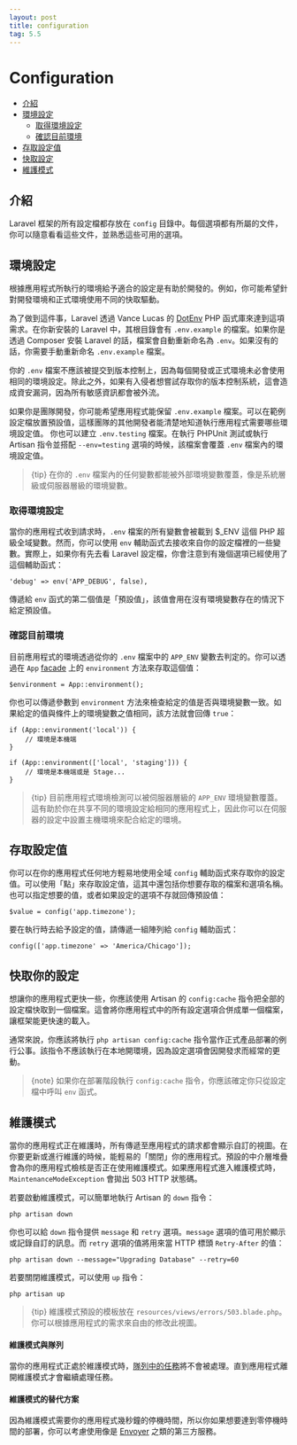 ```yaml
---
layout: post
title: configuration
tag: 5.5
---
```

# Configuration

- [介紹](#introduction)
- [環境設定](#environment-configuration)
    - [取得環境設定](#retrieving-environment-configuration)
    - [確認目前環境](#determining-the-current-environment)
- [存取設定值](#accessing-configuration-values)
- [快取設定](#configuration-caching)
- [維護模式](#maintenance-mode)

<a name="introduction"></a>
## 介紹

Laravel 框架的所有設定檔都存放在 `config` 目錄中。每個選項都有所屬的文件，你可以隨意看看這些文件，並熟悉這些可用的選項。

<a name="environment-configuration"></a>
## 環境設定

根據應用程式所執行的環境給予適合的設定是有助於開發的。例如，你可能希望針對開發環境和正式環境使用不同的快取驅動。

為了做到這件事，Laravel 透過 Vance Lucas 的 [DotEnv](https://github.com/vlucas/phpdotenv) PHP 函式庫來達到這項需求。在你新安裝的 Laravel 中，其根目錄會有 `.env.example` 的檔案。如果你是透過 Composer 安裝 Laravel 的話，檔案會自動重新命名為  `.env`。如果沒有的話，你需要手動重新命名 `.env.example` 檔案。

你的 `.env` 檔案不應該被提交到版本控制上，因為每個開發或正式環境未必會使用相同的環境設定。除此之外，如果有入侵者想嘗試存取你的版本控制系統，這會造成資安漏洞，因為所有敏感資訊都會被外流。

如果你是團隊開發，你可能希望應用程式能保留 `.env.example` 檔案。可以在範例設定檔放置預設值，這樣團隊的其他開發者能清楚地知道執行應用程式需要哪些環境設定值。 你也可以建立 `.env.testing` 檔案。在執行 PHPUnit 測試或執行 Artisan 指令並搭配 `--env=testing` 選項的時候，該檔案會覆蓋 `.env` 檔案內的環境設定值。

> {tip} 在你的 `.env` 檔案內的任何變數都能被外部環境變數覆蓋，像是系統層級或伺服器層級的環境變數。

<a name="retrieving-environment-configuration"></a>
### 取得環境設定

當你的應用程式收到請求時，`.env` 檔案的所有變數會被載到 $_ENV 這個 PHP 超級全域變數。然而，你可以使用 `env` 輔助函式去接收來自你的設定檔裡的一些變數。實際上，如果你有先去看 Laravel 設定檔，你會注意到有幾個選項已經使用了這個輔助函式：

    'debug' => env('APP_DEBUG', false),

傳遞給 `env` 函式的第二個值是「預設值」，該值會用在沒有環境變數存在的情況下給定預設值。

<a name="determining-the-current-environment"></a>
### 確認目前環境

目前應用程式的環境透過從你的  `.env` 檔案中的 `APP_ENV` 變數去判定的。你可以透過在 `App` [facade](/laravel_tw/docs/5.5/facades) 上的 `environment` 方法來存取這個值：

    $environment = App::environment();

你也可以傳遞參數到 `environment` 方法來檢查給定的值是否與環境變數一致。如果給定的值與條件上的環境變數之值相同，該方法就會回傳 `true`：

    if (App::environment('local')) {
        // 環境是本機端
    }

    if (App::environment(['local', 'staging'])) {
        // 環境是本機端或是 Stage...
    }

> {tip} 目前應用程式環境檢測可以被伺服器層級的 `APP_ENV` 環境變數覆蓋。這有助於你在共享不同的環境設定給相同的應用程式上，因此你可以在伺服器的設定中設置主機環境來配合給定的環境。

<a name="accessing-configuration-values"></a>
## 存取設定值

你可以在你的應用程式任何地方輕易地使用全域 `config` 輔助函式來存取你的設定值。可以使用「點」來存取設定值，這其中還包括你想要存取的檔案和選項名稱。也可以指定想要的值，或者如果設定的選項不存就回傳預設值：

    $value = config('app.timezone');

要在執行時去給予設定的值，請傳遞一組陣列給 `config` 輔助函式：

    config(['app.timezone' => 'America/Chicago']);

<a name="configuration-caching"></a>
## 快取你的設定

想讓你的應用程式更快一些，你應該使用 Artisan 的 `config:cache` 指令把全部的設定檔快取到一個檔案。這會將你應用程式中的所有設定選項合併成單一個檔案，讓框架能更快速的載入。

通常來說，你應該將執行 `php artisan config:cache` 指令當作正式產品部署的例行公事。該指令不應該執行在本地開環境，因為設定選項會因開發求而經常的更動。

> {note} 如果你在部署階段執行 `config:cache` 指令，你應該確定你只從設定檔中呼叫 `env` 函式。

<a name="maintenance-mode"></a>
## 維護模式

當你的應用程式正在維護時，所有傳遞至應用程式的請求都會顯示自訂的視圖。在你要更新或進行維護的時候，能輕易的「關閉」你的應用程式。預設的中介層堆疊會為你的應用程式檢核是否正在使用維護模式。如果應用程式進入維護模式時，`MaintenanceModeException` 會拋出 503 HTTP 狀態碼。

若要啟動維護模式，可以簡單地執行 Artisan 的 `down` 指令：

    php artisan down

你也可以給 `down` 指令提供 `message` 和 `retry` 選項。`message` 選項的值可用於顯示或記錄自訂的訊息。而 `retry` 選項的值將用來當 HTTP 標頭 `Retry-After` 的值：

    php artisan down --message="Upgrading Database" --retry=60

若要關閉維護模式，可以使用 `up` 指令：

    php artisan up

> {tip} 維護模式預設的模板放在 `resources/views/errors/503.blade.php`。你可以根據應用程式的需求來自由的修改此視圖。

#### 維護模式與隊列

當你的應用程式正處於維護模式時，[隊列中的任務](/laravel_tw/docs/5.5/queues)將不會被處理。直到應用程式離開維護模式才會繼續處理任務。

#### 維護模式的替代方案

因為維護模式需要你的應用程式幾秒鐘的停機時間，所以你如果想要達到零停機時間的部署，你可以考慮使用像是 [Envoyer](https://envoyer.io) 之類的第三方服務。
